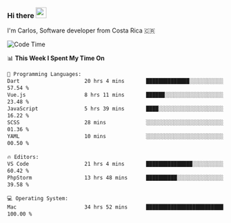### Hi there <img src="https://media.giphy.com/media/hvRJCLFzcasrR4ia7z/giphy.gif" width="25px" height="25px">

I'm Carlos, Software developer from Costa Rica 🇨🇷

[//]: # (<a href="https://app.daily.dev/carum98"><img src="https://github.com/carum98/carum98/blob/main/devcard.svg" width="400" alt="Carlos Umaña Acevedo's Dev Card"/></a>)


<!--START_SECTION:waka-->
![Code Time](http://img.shields.io/badge/Code%20Time-11%2C688%20hrs%2022%20mins-blue)

📊 **This Week I Spent My Time On** 

```text
💬 Programming Languages: 
Dart                     20 hrs 4 mins       ██████████████░░░░░░░░░░░   57.54 % 
Vue.js                   8 hrs 11 mins       ██████░░░░░░░░░░░░░░░░░░░   23.48 % 
JavaScript               5 hrs 39 mins       ████░░░░░░░░░░░░░░░░░░░░░   16.22 % 
SCSS                     28 mins             ░░░░░░░░░░░░░░░░░░░░░░░░░   01.36 % 
YAML                     10 mins             ░░░░░░░░░░░░░░░░░░░░░░░░░   00.50 % 

🔥 Editors: 
VS Code                  21 hrs 4 mins       ███████████████░░░░░░░░░░   60.42 % 
PhpStorm                 13 hrs 48 mins      ██████████░░░░░░░░░░░░░░░   39.58 % 

💻 Operating System: 
Mac                      34 hrs 52 mins      █████████████████████████   100.00 % 
```


<!--END_SECTION:waka-->
